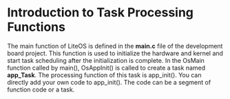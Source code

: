 # Introduction to Task Processing Functions<a name="EN-US_TOPIC_0314628535"></a>

The main function of LiteOS is defined in the  **main.c**  file of the development board project. This function is used to initialize the hardware and kernel and start task scheduling after the initialization is complete. In the OsMain function called by main\(\), OsAppInit\(\) is called to create a task named  **app\_Task**. The processing function of this task is app\_init\(\). You can directly add your own code to app\_init\(\). The code can be a segment of function code or a task.

